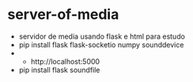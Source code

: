 # server-of-media
 - servidor de media usando flask e html para estudo
 - pip install flask flask-socketio numpy sounddevice
- - http://localhost:5000
 - pip install flask soundfile

